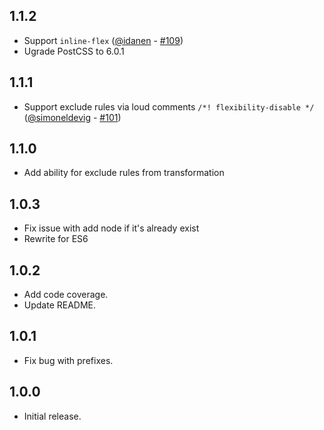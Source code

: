 ## 1.1.2
* Support `inline-flex` ([@idanen](https://github.com/idanen) - [#109](https://github.com/7rulnik/postcss-flexibility/pull/109))
* Ugrade PostCSS to 6.0.1

## 1.1.1
* Support exclude rules via loud comments `/*! flexibility-disable */` ([@simoneldevig](https://github.com/simoneldevig) - [#101](https://github.com/7rulnik/postcss-flexibility/pull/101))

## 1.1.0
* Add ability for exclude rules from transformation

## 1.0.3
* Fix issue with add node if it's already exist
* Rewrite for ES6

## 1.0.2
* Add code coverage.
* Update README.

## 1.0.1
* Fix bug with prefixes.

## 1.0.0
* Initial release.
